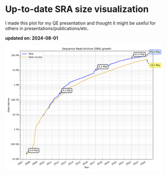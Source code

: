 # Up-to-date SRA size visualization

I made this plot for my QE presentation and thought it might be useful for others in presentations/publications/etc.

**updated on: 2024-08-01**


![SRA Data Growth](sra_data_growth.png)